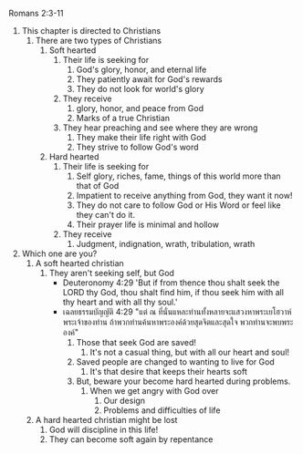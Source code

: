 Romans 2:3-11

1. This chapter is directed to Christians
   1. There are two types of Christians
      1. Soft hearted
         1. Their life is seeking for
            1. God's glory, honor, and eternal life
            2. They patiently await for God's rewards
            3. They do not look for world's glory
         2. They receive
            1. glory, honor, and peace from God
            2. Marks of a true Christian
         3. They hear preaching and see where they are wrong
            1. They make their life right with God
            2. They strive to follow God's word
      2. Hard hearted
         1. Their life is seeking for
            1. Self glory, riches, fame, things of this world more than that of God
            2. Impatient to receive anything from God, they want it now!
            3. They do not care to follow God or His Word or feel like they can't do it.
            4. Their prayer life is minimal and hollow
         2. They receive
            1. Judgment, indignation, wrath, tribulation, wrath
2. Which one are you?
	1. A soft hearted christian
		1. They aren't seeking self, but God
			- Deuteronomy 4:29 'But if from thence thou shalt seek the LORD thy God, thou shalt find him, if thou seek him with all thy heart and with all thy soul.'
			- เฉลยธรรมบัญญัติ 4:29 "แต่ ณ ที่นั่นแหละท่านทั้งหลายจะแสวงหาพระเยโฮวาห์พระเจ้าของท่าน ถ้าพวกท่านค้นหาพระองค์ด้วยสุดจิตและสุดใจ พวกท่านจะพบพระองค์"
				1. Those that seek God are saved!
					1. It's not a casual thing, but with all our heart and soul!
				2. Saved people are changed to wanting to live for God
					1. It's that desire that keeps their hearts soft
				3. But, beware your become hard hearted during problems.
					1. When we get angry with God over 
						1. Our design
						2. Problems and difficulties of life
	2. A hard hearted christian might be lost
		1. God will discipline in this life!
		2. They can become soft again by repentance
